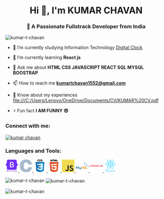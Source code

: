 <h1 align="center">Hi 👋, I'm KUMAR CHAVAN</h1>
<h3 align="center">🎯 A Passionate Fullstrack Developer from India</h3>

<p align="left"> <img src="https://komarev.com/ghpvc/?username=kumar-t-chavan&label=Profile%20views&color=0e75b6&style=flat" alt="kumar-t-chavan" /> </p>

- 🔭 I’m currently studying Information Technology [Digital Clock](https://kumar-t-chavan.github.io/Light-Digital-Clock/)

- 🌱 I’m currently learning **React js**

- 💬 Ask me about **HTML CSS JAVASCRIPT REACT SQL MYSQL BOOSTRAP**

- 📫 How to reach me **kumartchavan1552@gmail.com**

- 📄 Know about my experiences [file:///C:/Users/Lenovo/OneDrive/Documents/CV/KUMAR%20CV.pdf](file:///C:/Users/Lenovo/OneDrive/Documents/CV/KUMAR%20CV.pdf)

- ⚡ Fun fact **I AM FUNNY 😎**

<h3 align="left">Connect with me:</h3>
<p align="left">
<a href="https://linkedin.com/in/kumar chavan" target="blank"><img align="center" src="https://raw.githubusercontent.com/rahuldkjain/github-profile-readme-generator/master/src/images/icons/Social/linked-in-alt.svg" alt="kumar chavan" height="30" width="40" /></a>
</p>

<h3 align="left">Languages and Tools:</h3>
<p align="left"> <a href="https://getbootstrap.com" target="_blank" rel="noreferrer"> <img src="https://raw.githubusercontent.com/devicons/devicon/master/icons/bootstrap/bootstrap-plain-wordmark.svg" alt="bootstrap" width="40" height="40"/> </a> <a href="https://www.cprogramming.com/" target="_blank" rel="noreferrer"> <img src="https://raw.githubusercontent.com/devicons/devicon/master/icons/c/c-original.svg" alt="c" width="40" height="40"/> </a> <a href="https://www.w3schools.com/css/" target="_blank" rel="noreferrer"> <img src="https://raw.githubusercontent.com/devicons/devicon/master/icons/css3/css3-original-wordmark.svg" alt="css3" width="40" height="40"/> </a> <a href="https://www.w3.org/html/" target="_blank" rel="noreferrer"> <img src="https://raw.githubusercontent.com/devicons/devicon/master/icons/html5/html5-original-wordmark.svg" alt="html5" width="40" height="40"/> </a> <a href="https://developer.mozilla.org/en-US/docs/Web/JavaScript" target="_blank" rel="noreferrer"> <img src="https://raw.githubusercontent.com/devicons/devicon/master/icons/javascript/javascript-original.svg" alt="javascript" width="40" height="40"/> </a> <a href="https://www.mysql.com/" target="_blank" rel="noreferrer"> <img src="https://raw.githubusercontent.com/devicons/devicon/master/icons/mysql/mysql-original-wordmark.svg" alt="mysql" width="40" height="40"/> </a> <a href="https://www.oracle.com/" target="_blank" rel="noreferrer"> <img src="https://raw.githubusercontent.com/devicons/devicon/master/icons/oracle/oracle-original.svg" alt="oracle" width="40" height="40"/> </a> <a href="https://reactjs.org/" target="_blank" rel="noreferrer"> <img src="https://raw.githubusercontent.com/devicons/devicon/master/icons/react/react-original-wordmark.svg" alt="react" width="40" height="40"/> </a> </p>

<p><img align="left" src="https://github-readme-stats.vercel.app/api/top-langs?username=kumar-t-chavan&show_icons=true&locale=en&layout=compact" alt="kumar-t-chavan" /></p>

<p>&nbsp;<img align="center" src="https://github-readme-stats.vercel.app/api?username=kumar-t-chavan&show_icons=true&locale=en" alt="kumar-t-chavan" /></p>

<p><img align="center" src="https://github-readme-streak-stats.herokuapp.com/?user=kumar-t-chavan&" alt="kumar-t-chavan" /></p>
